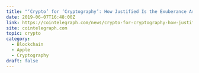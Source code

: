 ```yaml
---
title: "‘Crypto’ for ‘Cryptography’: How Justified Is the Exuberance Around Apple’s Developer CryptoKit?"
date: 2019-06-07T16:48:00Z
link: https://cointelegraph.com/news/crypto-for-cryptography-how-justified-is-the-exuberance-around-apples-developer-cryptokit?utm_medium=RSS&utm_source=hune
site: cointelegraph.com
topic: crypto
category:
  - Blockchain
  - Apple
  - Cryptography
draft: false
---
```

